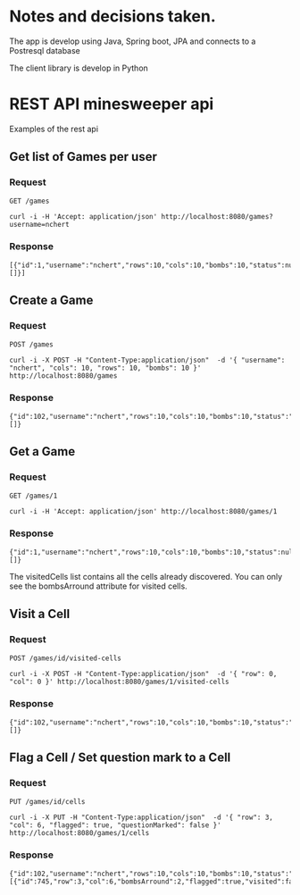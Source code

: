 # Notes and decisions taken.

The app is develop using Java, Spring boot, JPA and connects to a Postresql database

The client library is develop in Python 

# REST API minesweeper api 

Examples of the rest api

## Get list of Games per user

### Request

`GET /games`

    curl -i -H 'Accept: application/json' http://localhost:8080/games?username=nchert

### Response

    [{"id":1,"username":"nchert","rows":10,"cols":10,"bombs":10,"status":null,"visitedCells":[]}]

## Create a Game

### Request

`POST /games`

    curl -i -X POST -H "Content-Type:application/json"  -d '{ "username": "nchert", "cols": 10, "rows": 10, "bombs": 10 }' http://localhost:8080/games

### Response

    {"id":102,"username":"nchert","rows":10,"cols":10,"bombs":10,"status":"IN_PROGRESS","visitedCells":[]}

## Get a Game

### Request

`GET /games/1`

    curl -i -H 'Accept: application/json' http://localhost:8080/games/1

### Response

    {"id":1,"username":"nchert","rows":10,"cols":10,"bombs":10,"status":null,"visitedCells":[]}
    
The visitedCells list contains all the cells already discovered. You can only see the bombsArround attribute for visited cells. 

## Visit a Cell

### Request

`POST /games/id/visited-cells`

    curl -i -X POST -H "Content-Type:application/json"  -d '{ "row": 0, "col": 0 }' http://localhost:8080/games/1/visited-cells

### Response

    {"id":102,"username":"nchert","rows":10,"cols":10,"bombs":10,"status":"IN_PROGRESS","visitedCells":[]}

## Flag a Cell / Set question mark to a Cell

### Request

`PUT /games/id/cells`

    curl -i -X PUT -H "Content-Type:application/json"  -d '{ "row": 3, "col": 6, "flagged": true, "questionMarked": false }' http://localhost:8080/games/1/cells

### Response

    {"id":102,"username":"nchert","rows":10,"cols":10,"bombs":10,"status":"IN_PROGRESS","visitedCells":[{"id":745,"row":3,"col":6,"bombsArround":2,"flagged":true,"visited":false,"questionMarked":false,"bomb":true}]}

